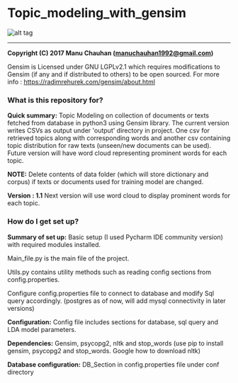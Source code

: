 # Topic_modeling_with_gensim

![alt tag](https://3.bp.blogspot.com/-oFzTVKm_ciU/VVOXnaLMnSI/AAAAAAAABKw/gL4Hke4_z-Y/s1600/DataScienceEngineering_TagCloud_800.jpg)


________________________________________________________________________________________________________________________________________

**Copyright (C) 2017 Manu Chauhan (manuchauhan1992@gmail.com)**

Gensim is Licensed under  GNU LGPLv2.1 which requires modifications to Gensim (if any and if distributed to others) to be open sourced. For  more info : https://radimrehurek.com/gensim/about.html

### What is this repository for? ###

**Quick summary:**
 Topic Modeling on collection of documents or texts fetched from database in python3 using Gensim library.
 The current version writes CSVs as output under 'output' directory in project. One csv for retrieved topics along with corresponding words and another csv containing topic distribution for raw texts (unseen/new documents can be used). Future version will have word cloud representing prominent words for each topic.
 
 **NOTE:** Delete contents of data folder (which will store dictionary and corpus) if texts or documents used for training model are changed. 

**Version : 1.1**
Next version will use word cloud to display prominent words for each topic.

### How do I get set up? ###

 **Summary of set up:** Basic setup (I used Pycharm IDE community version) with required modules installed.
 
 Main_file.py is the main file of the project.
 
 Utils.py contains utility methods such as reading config sections from config.properties.
 
 Configure config.properties file to connect to database and modify Sql query accordingly. (postgres as of now, will add mysql connectivity in later versions)

 **Configuration:** Config file includes sections for database, sql query and LDA model parameters.

 **Dependencies:**  Gensim, psycopg2, nltk and stop_words (use pip to install gensim, psycopg2 and stop_words. Google how to download nltk)

 **Database configuration:** DB_Section in config.properties file under conf directory


